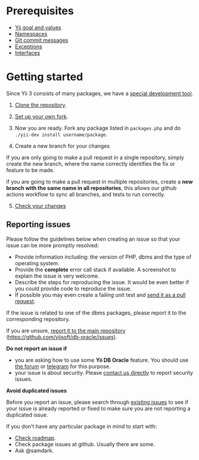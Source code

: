 # Prerequisites

- [Yii goal and values](https://github.com/yiisoft/docs/blob/master/001-yii-values.md)
- [Namespaces](https://github.com/yiisoft/docs/blob/master/004-namespaces.md)
- [Git commit messages](https://github.com/yiisoft/docs/blob/master/006-git-commit-messages.md)
- [Exceptions](https://github.com/yiisoft/docs/blob/master/007-exceptions.md)
- [Interfaces](https://github.com/yiisoft/docs/blob/master/008-interfaces.md)

# Getting started

Since Yii 3 consists of many packages, we have a [special development tool](https://github.com/yiisoft/docs/blob/master/005-development-tool.md).

1. [Clone the repository](https://github.com/yiisoft/yii-dev-tool).

2. [Set up your own fork](https://github.com/yiisoft/yii-dev-tool#using-your-own-fork).

3. Now you are ready. Fork any package listed in `packages.php` and do `./yii-dev install username/package`.

4. Create a new branch for your changes

If you are only going to make a pull request in a single repository, simply create the new branch, where the name correctly identifies the fix or feature to be made.

if you are going to make a pull request in multiple repositories, create a **new branch with the same name in all repositories**, this allows our github actions workflow to sync all branches, and tests to run correctly.

5. [Check your changes](/docs/en/testing.md)

## Reporting issues

Please follow the guidelines below when creating an issue so that your issue can be more promptly resolved:

* Provide information including: the version of PHP, dbms and the type of operating system.
* Provide the **complete** error call stack if available. A screenshot to explain the issue is very welcome.
* Describe the steps for reproducing the issue. It would be even better if you could provide code to reproduce the issue.
* If possible you may even create a failing unit test and [send it as a pull request](#git-workflow).

If the issue is related to one of the dbms packages, please report it to the corresponding repository.

If you are unsure, [report it to the main repository](https://github.com/yiisoft/db-oracle/issues/new) (<https://github.com/yiisoft/db-oracle/issues>).

**Do not report an issue if**

* you are asking how to use some **Yii DB Oracle** feature. You should use [the forum](https://forum.yiiframework.com/c/yii-3-0/63) or [telegram](https://t.me/yii3en) for this purpose.
* your issue is about security. Please [contact us directly](https://www.yiiframework.com/security/) to report security issues.

**Avoid duplicated issues**

Before you report an issue, please search through [existing issues](https://github.com/yiisoft/db-oracle/issues) to see if your issue is already reported or fixed to make sure you are not reporting a duplicated issue.

If you don't have any particular package in mind to start with:

- [Check roadmap](https://github.com/yiisoft/docs/blob/master/003-roadmap.md).
- Check package issues at github. Usually there are some.
- Ask @samdark.

